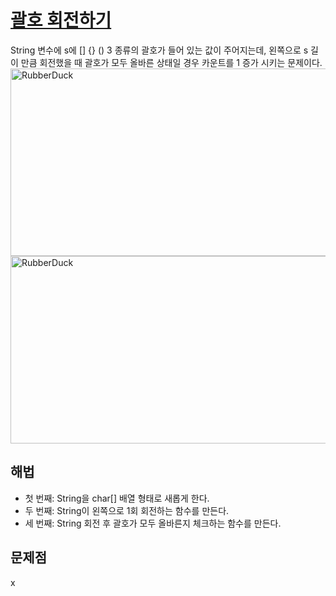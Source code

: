 # [괄호 회전하기](https://github.com/malvr00/Java-algorithm/blob/master/programmers/level2/stap26/src/Main.java)

String 변수에 s에 [] {} () 3 종류의 괄호가 들어 있는 값이 주어지는데, 왼쪽으로 s 길이 만큼 회전했을 때 괄호가 모두 올바른 상태일 경우 카운트를 1 증가 시키는 문제이다.<br/>
<img src="https://github.com/malvr00/Java-algorithm/assets/77275513/42734260-0442-4a9b-8a07-299f26cae65e" width="600px" height="300px"
title="100px" alt="RubberDuck"></img><br/>
<img src="https://github.com/malvr00/Java-algorithm/assets/77275513/9bc45f85-2d53-410b-83cb-ad520b15a046" width="600px" height="300px"
title="100px" alt="RubberDuck"></img><br/>

## 해법
* 첫 번째: String을 char[] 배열 형태로 새롭게 한다.
* 두 번째: String이 왼쪽으로 1회 회전하는 함수를 만든다.
* 세 번째: String 회전 후 괄호가 모두 올바른지 체크하는 함수를 만든다.



## 문제점
x